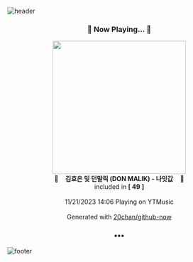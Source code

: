 ![header](https://capsule-render.vercel.app/api?type=wave&height=170&section=header&fontColor=090707&fontAlignX=45&fontAlignY=65&fontSize=100)

<h3 align="center">🎵 Now Playing... 🎵</h3>
<p align="center">
  <a href="https://music.youtube.com/watch?v=BFkFSdMDRg4">
    <img width="300" src="https://lh3.googleusercontent.com/85KAqcNV0aSEvl8p63_WQPzgPsZXRyx0zrBXqlYD81L5rUenVELXfM2shou8SSAChHDTmxoq2apeT51bSw">
  </a>
  <br>
  🎵&nbsp&nbsp&nbsp <b>김효은 및 던말릭 (DON MALIK) - 나잇값</b> &nbsp&nbsp&nbsp🎵
  <br>
  included in <b>[ 49 ]</b>
  
  <br />
  <br />
  11/21/2023 14:06 Playing on YTMusic
  <br />
  <br />
  Generated with <a href="https://github.com/20chan/github-now">20chan/github-now</a>
</p>

<h3 align="center">•••</h3>

![footer](https://capsule-render.vercel.app/api?type=wave&height=150&section=footer)
